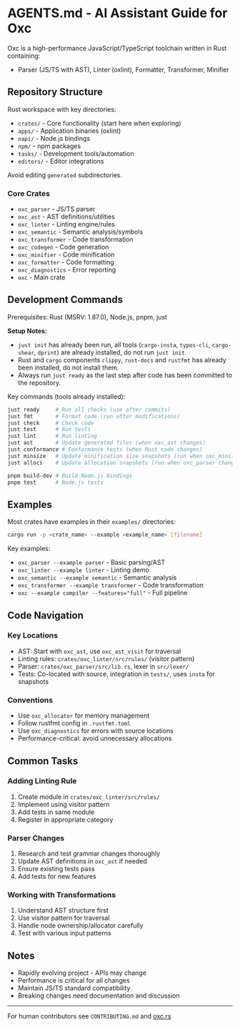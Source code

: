 # AGENTS.md - AI Assistant Guide for Oxc

Oxc is a high-performance JavaScript/TypeScript toolchain written in Rust containing:

- Parser (JS/TS with AST), Linter (oxlint), Formatter, Transformer, Minifier

## Repository Structure

Rust workspace with key directories:

- `crates/` - Core functionality (start here when exploring)
- `apps/` - Application binaries (oxlint)
- `napi/` - Node.js bindings
- `npm/` - npm packages
- `tasks/` - Development tools/automation
- `editors/` - Editor integrations

Avoid editing `generated` subdirectories.

### Core Crates

- `oxc_parser` - JS/TS parser
- `oxc_ast` - AST definitions/utilities
- `oxc_linter` - Linting engine/rules
- `oxc_semantic` - Semantic analysis/symbols
- `oxc_transformer` - Code transformation
- `oxc_codegen` - Code generation
- `oxc_minifier` - Code minification
- `oxc_formatter` - Code formatting
- `oxc_diagnostics` - Error reporting
- `oxc` - Main crate

## Development Commands

Prerequisites: Rust (MSRV: 1.87.0), Node.js, pnpm, just

**Setup Notes:**

- `just init` has already been run, all tools (`cargo-insta`, `typos-cli`, `cargo-shear`, `dprint`) are already installed, do not run `just init`.
- Rust and `cargo` components `clippy`, `rust-docs` and `rustfmt` has already been installed, do not install them.
- Always run `just ready` as the last step after code has been committed to the repository.

Key commands (tools already installed):

```bash
just ready     # Run all checks (use after commits)
just fmt       # Format code (run after modifications)
just check     # Check code
just test      # Run tests
just lint      # Run linting
just ast       # Update generated files (when oxc_ast changes)
just conformance # Conformance tests (when Rust code changes)
just minsize   # Update minification size snapshots (run when oxc_minifier changes)
just allocs    # Update allocation snapshots (run when oxc_parser changes)

pnpm build-dev # Build Node.js bindings
pnpm test      # Node.js tests
```

## Examples

Most crates have examples in their `examples/` directories:

```bash
cargo run -p <crate_name> --example <example_name> [filename]
```

Key examples:

- `oxc_parser --example parser` - Basic parsing/AST
- `oxc_linter --example linter` - Linting demo
- `oxc_semantic --example semantic` - Semantic analysis
- `oxc_transformer --example transformer` - Code transformation
- `oxc --example compiler --features="full"` - Full pipeline

## Code Navigation

### Key Locations

- AST: Start with `oxc_ast`, use `oxc_ast_visit` for traversal
- Linting rules: `crates/oxc_linter/src/rules/` (visitor pattern)
- Parser: `crates/oxc_parser/src/lib.rs`, lexer in `src/lexer/`
- Tests: Co-located with source, integration in `tests/`, uses `insta` for snapshots

### Conventions

- Use `oxc_allocator` for memory management
- Follow rustfmt config in `.rustfmt.toml`
- Use `oxc_diagnostics` for errors with source locations
- Performance-critical: avoid unnecessary allocations

## Common Tasks

### Adding Linting Rule

1. Create module in `crates/oxc_linter/src/rules/`
2. Implement using visitor pattern
3. Add tests in same module
4. Register in appropriate category

### Parser Changes

1. Research and test grammar changes thoroughly
2. Update AST definitions in `oxc_ast` if needed
3. Ensure existing tests pass
4. Add tests for new features

### Working with Transformations

1. Understand AST structure first
2. Use visitor pattern for traversal
3. Handle node ownership/allocator carefully
4. Test with various input patterns

## Notes

- Rapidly evolving project - APIs may change
- Performance is critical for all changes
- Maintain JS/TS standard compatibility
- Breaking changes need documentation and discussion

---

For human contributors see `CONTRIBUTING.md` and [oxc.rs](https://oxc.rs)
